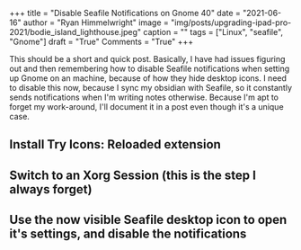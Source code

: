 +++
title   = "Disable Seafile Notifications on Gnome 40"
date    = "2021-06-16"
author  = "Ryan Himmelwright"
image   = "img/posts/upgrading-ipad-pro-2021/bodie_island_lighthouse.jpeg"
caption = ""
tags    = ["Linux", "seafile", "Gnome"]
draft   = "True"
Comments = "True"
+++

This should be a short and quick post. Basically, I have had issues figuring out
and then remembering how to disable Seafile notifications when setting up Gnome
on an machine, because of how they hide desktop icons. I need to disable this
now, because I sync my obsidian with Seafile, so it constantly sends
notifications when I'm writing notes otherwise. Because I'm apt to forget my
work-around, I'll document it in a post even though it's a unique case.

<!--more-->

## Install Try Icons: Reloaded extension


## Switch to an Xorg Session (this is the step I always forget)


## Use the now visible Seafile desktop icon to open it's settings, and disable the notifications


